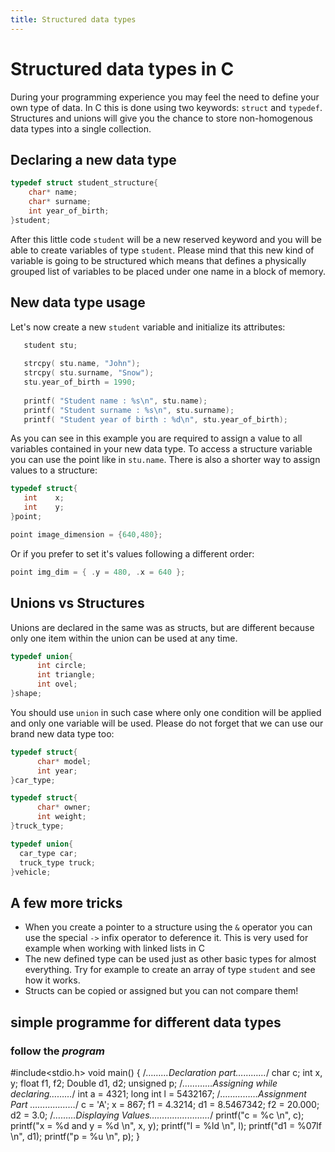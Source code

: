 ```yaml
---
title: Structured data types
---
```

# Structured data types in C
During your programming experience you may feel the need to define your own type of data. In C this is done using two keywords: `struct` and `typedef`.
Structures and unions will give you the chance to store non-homogenous data types into a single collection.
## Declaring a new data type

```C
typedef struct student_structure{
    char* name;
    char* surname;
    int year_of_birth;
}student;
```

After this little code `student` will be a new reserved keyword and you will be able to create variables of type `student`.
Please mind that this new kind of variable is going to be structured which means that defines a physically grouped list of variables to be placed under one name in a block of memory.

## New data type usage
Let's now create a new `student` variable and initialize its attributes:

```C
   student stu;
 
   strcpy( stu.name, "John");
   strcpy( stu.surname, "Snow"); 
   stu.year_of_birth = 1990;
 
   printf( "Student name : %s\n", stu.name);
   printf( "Student surname : %s\n", stu.surname);
   printf( "Student year of birth : %d\n", stu.year_of_birth);

```

As you can see in this example you are required to assign a value to all variables contained in your new data type.
To access a structure variable you can use the point like in `stu.name`.
There is also a shorter way to assign values to a structure:

```C
typedef struct{
   int    x;
   int    y;
}point;

point image_dimension = {640,480};
```

Or if you prefer to set it's values following a different order:

```C
point img_dim = { .y = 480, .x = 640 };
```

## Unions vs Structures
Unions are declared in the same was as structs, but are different because only one item within the union can be used at any time.

```C
typedef union{
      int circle;
      int triangle;
      int ovel;
}shape;
```
You should use `union` in such case where only one condition will be applied and only one variable will be used.
Please do not forget that we can use our brand new data type too:

```C
typedef struct{
      char* model;
      int year;
}car_type;

typedef struct{
      char* owner;
      int weight;
}truck_type;

typedef union{
  car_type car;
  truck_type truck;
}vehicle;
```

## A few more tricks
* When you create a pointer to a structure using the `&` operator you can use the special `->` infix operator to deference it. This is very used for example when working with linked lists in C
* The new defined type can be used just as other basic types for almost everything. Try for example to create an array of type `student` and see how it works.
* Structs can be copied or assigned but you can not compare them!

## simple programme for different data types
### follow the *program*

#include<stdio.h>
void main()
{
/*………Declaration part…………*/
char c;
int x, y;
float f1, f2;
Double d1, d2;
unsigned p;
/*…………Assigning while declaring………*/
int a = 4321;
long int l = 5432167;
/*……………Assignment Part ………………*/
c = 'A';
x = 867;
f1 = 4.3214;
d1 = 8.5467342;
f2 = 20.000;
d2 = 3.0;
/*………Displaying Values……………………*/
printf("c = %c \n", c);
printf("x = %d and y = %d \n", x, y);
printf("l = %ld \n", l);
printf("d1 = %07lf \n", d1);
printf("p = %u \n", p);
}



